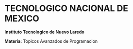 # TECNOLOGICO NACIONAL DE MEXICO
**Instituto Tecnologico de Nuevo Laredo**  
  
**Materia:** Topicos Avanzados de Programacion
